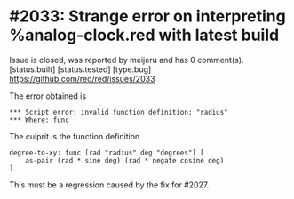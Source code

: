 
#2033: Strange error on interpreting %analog-clock.red with latest build
================================================================================
Issue is closed, was reported by meijeru and has 0 comment(s).
[status.built] [status.tested] [type.bug]
<https://github.com/red/red/issues/2033>

The error obtained is

```
*** Script error: invalid function definition: "radius"
*** Where: func
```

The culprit is the function definition

```
degree-to-xy: func [rad "radius" deg "degrees"] [
    as-pair (rad * sine deg) (rad * negate cosine deg)
]
```

This must be a regression caused by the fix for #2027.



